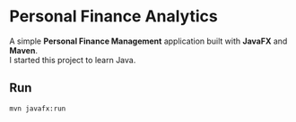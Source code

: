 # Personal Finance Analytics

A simple **Personal Finance Management** application built with **JavaFX** and **Maven**.  
I started this project to learn Java.

## Run
```bash
mvn javafx:run
```
